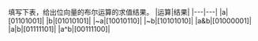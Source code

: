 填写下表，给出位向量的布尔运算的求值结果。
|运算|结果|
|---|---|
|a|[01101001]|
|b|[01010101]|
|~a|[10010110]|
|~b|[10101010]|
|a&b|[01000001]|
|a\|b|[01111101]|
|a^b|[00111100]|